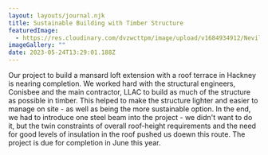 ```yaml
---
layout: layouts/journal.njk
title: Sustainable Building with Timber Structure
featuredImage:
  - https://res.cloudinary.com/dvzwcttpm/image/upload/v1684934912/Nevill_Road_Architecture_Sustainability_mpyxjy.jpg
imageGallery: ""
date: 2023-05-24T13:29:01.188Z
---
```

Our project to build a mansard loft extension with a roof terrace in Hackney is nearing completion. We worked hard with the structural engineers, Conisbee and the main contractor, LLAC to build as much of the structure as possible in timber. This helped to make the structure lighter and easier to manage on site - as well as being the more sustainable option. In the end, we had to introduce one steel beam into the project - we didn't want to do it, but the twin constraints of overall roof-height requirements and the need for good levels of insulation in the roof pushed us doewn this route. The project is due for completion in June this year.